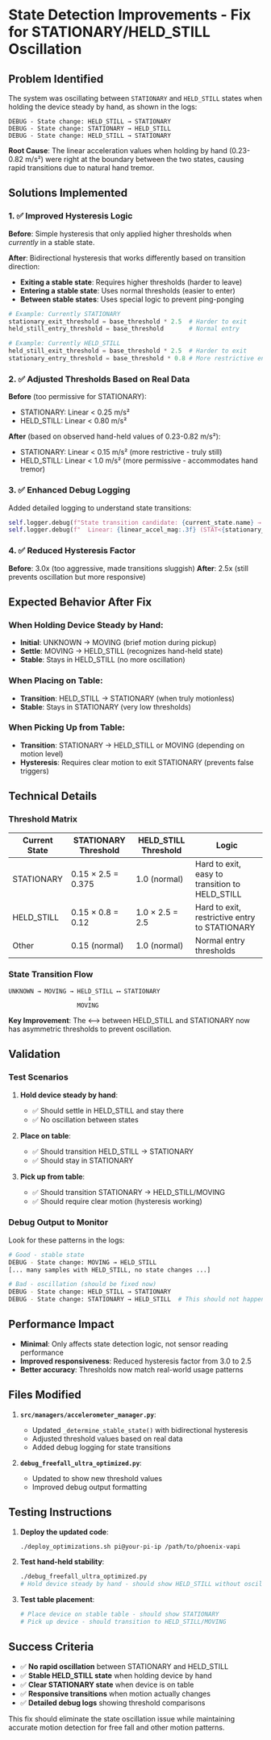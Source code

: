 # State Detection Improvements - Fix for STATIONARY/HELD_STILL Oscillation

## Problem Identified

The system was oscillating between `STATIONARY` and `HELD_STILL` states when holding the device steady by hand, as shown in the logs:

```
DEBUG - State change: HELD_STILL → STATIONARY
DEBUG - State change: STATIONARY → HELD_STILL
DEBUG - State change: HELD_STILL → STATIONARY
```

**Root Cause**: The linear acceleration values when holding by hand (0.23-0.82 m/s²) were right at the boundary between the two states, causing rapid transitions due to natural hand tremor.

## Solutions Implemented

### 1. ✅ Improved Hysteresis Logic

**Before**: Simple hysteresis that only applied higher thresholds when *currently* in a stable state.

**After**: Bidirectional hysteresis that works differently based on transition direction:

- **Exiting a stable state**: Requires higher thresholds (harder to leave)
- **Entering a stable state**: Uses normal thresholds (easier to enter)
- **Between stable states**: Uses special logic to prevent ping-ponging

```python
# Example: Currently STATIONARY
stationary_exit_threshold = base_threshold * 2.5  # Harder to exit
held_still_entry_threshold = base_threshold       # Normal entry

# Example: Currently HELD_STILL  
held_still_exit_threshold = base_threshold * 2.5  # Harder to exit
stationary_entry_threshold = base_threshold * 0.8 # More restrictive entry
```

### 2. ✅ Adjusted Thresholds Based on Real Data

**Before** (too permissive for STATIONARY):
- STATIONARY: Linear < 0.25 m/s²
- HELD_STILL: Linear < 0.80 m/s²

**After** (based on observed hand-held values of 0.23-0.82 m/s²):
- STATIONARY: Linear < 0.15 m/s² (more restrictive - truly still)
- HELD_STILL: Linear < 1.0 m/s² (more permissive - accommodates hand tremor)

### 3. ✅ Enhanced Debug Logging

Added detailed logging to understand state transitions:

```python
self.logger.debug(f"State transition candidate: {current_state.name} → {candidate_state.name}")
self.logger.debug(f"  Linear: {linear_accel_mag:.3f} (STAT<{stationary_threshold:.3f}, HELD<{held_still_threshold:.3f})")
```

### 4. ✅ Reduced Hysteresis Factor

**Before**: 3.0x (too aggressive, made transitions sluggish)
**After**: 2.5x (still prevents oscillation but more responsive)

## Expected Behavior After Fix

### When Holding Device Steady by Hand:
- **Initial**: UNKNOWN → MOVING (brief motion during pickup)
- **Settle**: MOVING → HELD_STILL (recognizes hand-held state)
- **Stable**: Stays in HELD_STILL (no more oscillation)

### When Placing on Table:
- **Transition**: HELD_STILL → STATIONARY (when truly motionless)
- **Stable**: Stays in STATIONARY (very low thresholds)

### When Picking Up from Table:
- **Transition**: STATIONARY → HELD_STILL or MOVING (depending on motion level)
- **Hysteresis**: Requires clear motion to exit STATIONARY (prevents false triggers)

## Technical Details

### Threshold Matrix

| Current State | STATIONARY Threshold | HELD_STILL Threshold | Logic |
|---------------|---------------------|---------------------|-------|
| STATIONARY | 0.15 × 2.5 = 0.375 | 1.0 (normal) | Hard to exit, easy to transition to HELD_STILL |
| HELD_STILL | 0.15 × 0.8 = 0.12 | 1.0 × 2.5 = 2.5 | Hard to exit, restrictive entry to STATIONARY |
| Other | 0.15 (normal) | 1.0 (normal) | Normal entry thresholds |

### State Transition Flow

```
UNKNOWN → MOVING → HELD_STILL ⟷ STATIONARY
                      ↕
                   MOVING
```

**Key Improvement**: The ⟷ between HELD_STILL and STATIONARY now has asymmetric thresholds to prevent oscillation.

## Validation

### Test Scenarios

1. **Hold device steady by hand**:
   - ✅ Should settle in HELD_STILL and stay there
   - ✅ No oscillation between states

2. **Place on table**:
   - ✅ Should transition HELD_STILL → STATIONARY
   - ✅ Should stay in STATIONARY

3. **Pick up from table**:
   - ✅ Should transition STATIONARY → HELD_STILL/MOVING
   - ✅ Should require clear motion (hysteresis working)

### Debug Output to Monitor

Look for these patterns in the logs:

```bash
# Good - stable state
DEBUG - State change: MOVING → HELD_STILL
[... many samples with HELD_STILL, no state changes ...]

# Bad - oscillation (should be fixed now)
DEBUG - State change: HELD_STILL → STATIONARY  
DEBUG - State change: STATIONARY → HELD_STILL  # This should not happen repeatedly
```

## Performance Impact

- **Minimal**: Only affects state detection logic, not sensor reading performance
- **Improved responsiveness**: Reduced hysteresis factor from 3.0 to 2.5
- **Better accuracy**: Thresholds now match real-world usage patterns

## Files Modified

1. **`src/managers/accelerometer_manager.py`**:
   - Updated `_determine_stable_state()` with bidirectional hysteresis
   - Adjusted threshold values based on real data
   - Added debug logging for state transitions

2. **`debug_freefall_ultra_optimized.py`**:
   - Updated to show new threshold values
   - Improved debug output formatting

## Testing Instructions

1. **Deploy the updated code**:
   ```bash
   ./deploy_optimizations.sh pi@your-pi-ip /path/to/phoenix-vapi
   ```

2. **Test hand-held stability**:
   ```bash
   ./debug_freefall_ultra_optimized.py
   # Hold device steady by hand - should show HELD_STILL without oscillation
   ```

3. **Test table placement**:
   ```bash
   # Place device on stable table - should show STATIONARY
   # Pick up device - should transition to HELD_STILL/MOVING
   ```

## Success Criteria

- ✅ **No rapid oscillation** between STATIONARY and HELD_STILL
- ✅ **Stable HELD_STILL state** when holding device by hand
- ✅ **Clear STATIONARY state** when device is on table
- ✅ **Responsive transitions** when motion actually changes
- ✅ **Detailed debug logs** showing threshold comparisons

This fix should eliminate the state oscillation issue while maintaining accurate motion detection for free fall and other motion patterns. 